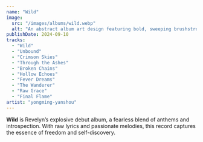```yaml
---
name: "Wild"
image:
  src: "/images/albums/wild.webp"
  alt: "An abstract album art design featuring bold, sweeping brushstrokes in crimson, deep violet, and gold with subtle guitar string patterns embedded, evoking raw energy and passion."
publishDate: 2024-09-10
tracks:
  - "Wild"
  - "Unbound"
  - "Crimson Skies"
  - "Through the Ashes"
  - "Broken Chains"
  - "Hollow Echoes"
  - "Fever Dreams"
  - "The Wanderer"
  - "Raw Grace"
  - "Final Flame"
artist: "yongming-yanshou"
---
```


**Wild** is Revelyn’s explosive debut album, a fearless blend of anthems and introspection. With raw lyrics and passionate melodies, this record captures the essence of freedom and self-discovery.
